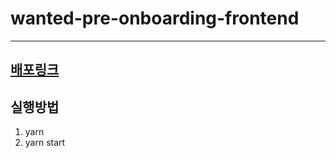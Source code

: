 # wanted-pre-onboarding-frontend
---
[배포링크](https://Fibo4487.github.io)
---
## 실행방법
1. yarn
2. yarn start
